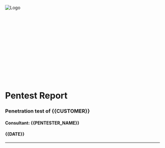 ![Logo]({{LOGO}})
<br>
<br>
<br>
<br>
<br>
<br>
<br>
<br>
<br>
<br>
<br>
<br>
<br>
<br>
# Pentest Report
### Penetration test of **{{CUSTOMER}}**
#### Consultant: {{PENTESTER_NAME}}
#### {{DATE}}

___
